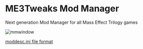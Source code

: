 # ME3Tweaks Mod Manager
Next generation Mod Manager for all Mass Effect Trilogy games

![mmwindow](https://i.imgur.com/guvrtig.png)

[moddesc.ini file format](https://github.com/ME3Tweaks/ME3TweaksModManager/blob/master/moddesc.ini%20file%20format.md)
